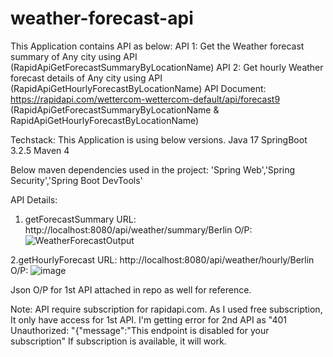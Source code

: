 # weather-forecast-api
This Application contains API as below:
API 1: Get the Weather forecast summary of Any city using API (RapidApiGetForecastSummaryByLocationName)
API 2: Get hourly Weather forecast details of Any city using API (RapidApiGetHourlyForecastByLocationName)
API Document: https://rapidapi.com/wettercom-wettercom-default/api/forecast9 (RapidApiGetForecastSummaryByLocationName & RapidApiGetHourlyForecastByLocationName)

Techstack:
This Application is using below versions.
Java 17
SpringBoot 3.2.5
Maven 4

Below maven dependencies used in the project:
'Spring Web','Spring Security','Spring Boot DevTools'

API Details:
1. getForecastSummary
URL: http://localhost:8080/api/weather/summary/Berlin
O/P: ![WeatherForecastOutput](https://github.com/Pratik22-Patil/weather-forecast-api/assets/114714806/11c42f91-98e8-4fee-9980-bb61be212fbe)

2.getHourlyForecast
URL: http://localhost:8080/api/weather/hourly/Berlin
O/P: ![image](https://github.com/Pratik22-Patil/weather-forecast-api/assets/114714806/17a4afe3-20c4-45b2-838e-96de37db273e)

Json O/P  for 1st API attached in repo as well for reference.

Note: API require subscription for rapidapi.com. As I used free subscription, It only have access for 1st API. I'm getting error for 2nd API as "401 Unauthorized: \"{\"message\":\"This endpoint is disabled for your subscription"
If subscription is available, it will work.

